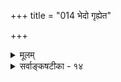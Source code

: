 +++
title = "014 भेदो गृह्येत"

+++
<details><summary>मूलम्</summary>

भेदो गृह्येत बुद्ध्वाऽधिकरणमवधिं चेति न ह्यक्रमोऽस्मिन् प्रत्यक्षस्य क्रमोऽपि क्षणभिदुरतया नेति तुल्यं भ्रमेऽपि ।  
अक्षान्धादिव्यवस्थाक्षतिरपि युगपद्योग्यधर्मैर्ग्रहोऽतस्तद्युक्ते भिन्नशब्दः कथिततदुपधिज्ञप्त्यपेक्षः क्रमात्स्यात् ॥ १४ ॥
</details>

<details><summary>सर्वाङ्कषटीका - १४</summary>

I 

तु 

भेदग्रहणे पूर्वोक्तामनुपपत्तिं परिहरति-भेद इत्यादि । भेदः **अधिकरणम्** = अनुयोगिनम् अवधिम् **च** = प्रतियोगिनं च **बुद्ध्वा** = ज्ञात्वैव गृह्येत इति हेतोः **अस्मिन्** = भेदग्रहणे **अक्रमः** = यौगपद्यम् न हि भवितुं शक्यम्, अभावबुद्धौ प्रतियोग्यनुयोगिज्ञानस्य कारणत्वेन, कारणस्य च पूर्ववृत्तित्वनियमात् पूर्वं तयोर्ज्ञाने १ चात्माश्रयादिप्रसङ्गात् । अस्तु तर्हि क्रमश एव ग्रहणमिति चेत्, **प्रत्यक्षस्य** = विशेष्यविशेषणज्ञानयोः । 



706 

अक्षान्धादिव्यवस्थाक्षतिरपि; युगपत् योग्यधर्मैर्यहोऽतः 

तद्युक्ते भिन्नशब्दः कथिततदुपधिज्ञप्त्यपेक्षः क्रमात् स्यात् ॥14॥ 

क्रमोऽपि, **क्षणभिदुरतया** = ज्ञानानां क्षणिकत्वात् विशेषणज्ञानविशेष्यज्ञानयोः भिन्नक्षणवृत्तित्वेन, उभयोरपि ज्ञानयोः स्वतन्त्रत्वेन ‘गुणानां च परार्थत्वादसंबन्धः समत्वात्स्यात्' इति न्यायेन परस्परमुपकारोपकार्यभावासंभवात् **नेति** = न संभवतीति भेदग्रहणानुपपत्तिरिति न, यत इदं **भ्रमेऽपि** = भेदभ्रमेऽपि तुल्यम्, भ्रम ज्ञानस्यापि कारणजन्यत्वात् एते आक्षेपास्सर्वे समानाः । उत्तरं च यद्भवति तत्र तच्च भेदज्ञानस्य प्रमात्वेऽपि भविष्यति॥ 

9 

अपि चैवं भेदग्रहणानुपपत्तिं वदता भेदाख्यप्रमेयस्य सत्तामङ्गीकृत्यैवमुच्यते, उतानङ्गीकृत्य? भेदस्य सत्ता यदि सिद्धा, तर्हि तत्र ज्ञानादिकमप्यावश्यकम्, कारणमपि तदनुगुणमुपपादनीयमेव । यदि भेद एव नास्तीत्युच्यते, तर्हि रूपरसादिभेदो वा, तद्ग्राहकेन्द्रियभेदो वा न स्यादिति - अक्षान्धादिव्यव- **स्थाक्षतिरपि** = इन्द्रियव्यवस्थाया नाशः, अन्धबधिरादिव्यवस्थाया अपि नाश इति जगदिदं सांकर्यमयमेव स्यात् । अतः **योग्यधर्मैः** = **ग्रहणयोग्यैः** = एकेन्द्रियग्रहणयोग्यधर्मैः विशिष्टस्यैव विशेष्यस्य युगपत् ग्रहः भवति । एवं भेदस्य ग्रहे **तद्युक्ते** = तद्विशिष्टे विशेष्ये **भिन्नशब्दः** = भिन्न इति व्यवहारः कथित- **तदुपधिज्ञप्त्यपेक्षः** = कथितः यः प्रतियोगिग्रहणसापेक्षत्वरूप उपाधिः, तद्ज्ञानजन्यः **क्रमात्** = अनन्तरं स्यात् । अतो भेदः, भेदग्रहणम्, तद्व्यवहारश्च युज्यत एव ॥ 

अयमत्र संग्रहः – भेदग्रहणस्य प्रतियोग्यनुयोगिग्रहणसापेक्षत्वात्, अन्योन्याश्रयादिप्रसङ्गादिर्य उक्तः, तत्रेदं वक्तव्यम् । भेदस्य दुर्निरूपत्वेन भेदाख्यपदार्थस्यैवाभावात् तद्ग्रहणं भ्रम इति विवक्षितम् ? उत तद्ग्रहणमेव लोके न दृश्यत इति विवक्षितम् ? नाद्यः, अनुपदमेव भेदस्य निरूपितत्वात् । न द्वितीयः, लोकेऽनुभूयमानत्वात् ‘घटः पटो न' इति व्यवहाराच्च । विषयस्य सत्त्वेऽपि ज्ञानं भ्रमात्मकं कदाचित् कथं भवतीति प्रश्ने उत्तरं वक्तव्यमेव । न हि निराधारम्, निर्हेतुकं च किञ्चित्कार्यं भवितुमर्हति तदा हि सर्वं सर्वत्र संभाव्येत । घटं दृष्ट्वापि सर्पभ्रमः स्यात्, रज्जुं दृष्ट्वैव सर्पभ्रम इति परिदृश्यमानव्यवस्थादिर्न स्यात् । सर्वमविचारितरमणीयमिति चेत्, इयं चर्चाप्यविचारितरमणीया स्यात् । अत्रापीष्टापत्तौ मौनिना भवितव्यम् । जिज्ञासून् प्रति त्वस्माभिरुच्यते इति यदि, – भ्रमत्वेऽपि ज्ञानस्य कारणोपपत्त्यादिप्रदर्शनं तेभ्यः कर्तव्यमेव । सर्वथाऽसतः शशशृङ्गादेर्भ्रमः कस्य वा भवेत् ? ज्ञानकारणमन्यत्, वस्तुनः कारणं चान्यत् । दण्डचक्रमृदादिकं घटात्मकवस्तुनः कारणम्। चक्षुरिन्द्रियादिकं च ज्ञानकारणम् । ज्ञानकारणं चक्षुरिन्द्रियादिकं ज्ञानस्य प्रमात्वे, भ्रमत्वे वा समानम् । न हि सर्पभ्रमः इन्द्रियाद्यजन्यः, तदा हि अन्धस्यापि सर्पभ्रमः स्यात्, चक्षुष्मतः अन्धकारेऽपि सर्पभ्रमः स्यात् । अतः प्रत्यक्षादिज्ञानकारणानि प्रमाभ्रमसाधारणान्येव । एवञ्च प्रमात्वभ्रमत्वयोः ‘वीवधघट’न्यायेन’ परस्परसमतोलनस्यावश्यकत्वात्, कारणोपपादनमुभयत्र समौनमेव । वस्तुनस्सत्त्वे प्रमा, 

'वीवधो नाम व्यामप्रमाणदीर्घवेणुदण्डस्याग्रद्वयेऽपि शिक्यं बद्धा जलाद्यानयनार्थं घटादिकं नीयते । भाषायां 'कावडि' इत्युच्यते । तत्रोभयोस्समतोलनमावश्यकम् । समतोलनमेव 'योगः' । अन्यतराभावेऽन्यतरदपि न स्यात् ॥ 

375. 

707 

[ अद्रव्यविभागः ] 

अद्रव्ये नैकरूपे ह्यगणिषत गुणाः सत्त्वमुख्याः द्विधाऽऽद्यं; 

शुद्धं तन्नित्यभूतौ; त्रितयमिह चतुर्विंशतौ व्याप्तितः स्यात् । 



असत्त्वे भ्रम इत्येतावन्मात्रं वैलक्षण्यम् । एतदपि कथं भवतीत्यादिकं हि विस्तरेण विचारितं पूर्वमेव (श्लो. 11-15)। एवञ्च भेदज्ञानस्य भ्रमत्वेऽप्युक्ताक्षेपाणां समानत्वात्तत्र यदुत्तरं भविष्यति, तत् प्रमात्मकज्ञानेऽपि भविष्यति । भेदाख्यप्रमेये सत्ये, ज्ञानं प्रमा भविष्यति, न चेत् भ्रम इत्यस्त्वेतत् ॥ 

I 

भेदाख्यं प्रमेयमधिकृत्य वदामः - भेदः सुनिरूपो वा, दुर्निरूपो वा भवतु, तदेतत्पुरुषसामर्थ्याधीनम् । वस्तुतत्त्वं तु नास्मत्सामर्थ्याधीनम् । सूर्यस्तूदेत्येवान्धस्यापि चक्षुष्मतोऽपि । भेदाख्यं किञ्चित्तत्त्वमेव यदि न स्यात्, तर्हि रूपरसादिभेदोऽपि न स्यात्, चक्षुरादीन्द्रियभेदोऽपि न स्यात् । अन्धोऽपि रूपं गृह्णीयात्, बधिरोऽपि शब्दं गृह्णीयात्। 'चक्षुष्मते शृण्वते ते ब्रवीमि इत्यपौरुषेयी वागपि निरर्था स्यात् ॥ सर्वमिदं मायिकमविचारितरमणीयमिति न जानासि किल भोः ! ॥ जानामि भोः ! तद्वदेवाविचारितरमणीयं कारणादिकं व्यवस्थादिकमपि खलु दृश्यते भोः ! किं कुर्मो वयम् ? मायाविचारोऽपि पूर्वमेव ( नायक. 41) गतः । मायालोक एव वयं वसामः, व्यवहरामश्च । त्वमपि तथैवोत्तरं वद ॥ अयि भोः ! प्रशंसामस्तव चातुरीम् । जिज्ञासया पृच्छामः । वस्तुस्थितिः प्रदर्श्यताम् – कथं ग्रहणमिति । गवि अश्वभेदः गोत्वरूप एव । गौः, गोत्वं चेत्युभयमेकसामग्रीवेद्यत्वात् युगपदेव गृह्यते । कार्यकारणभावोऽपि एकसामग्रीवेद्यस्थले समानकालिकयोरपि भवति, अनुभवात् । गोत्वं निष्प्रतियोगिकं किल स्वत इति चेत्, सत्यम्, स्वतः । परं तु तदेव अश्वादिप्रतियोगिन उपस्थितौ भेदरूपोऽपि भाति, तथा व्यवह्रियते च । गोग्रहणकाले तु स्वरूपतः स्वत एव गृह्यते, सामग्र्या एकत्वात् । अतो न कश्चन केशः संविदो भगवत्याः । निर्वृतः स्वपिहि ! । अतो भेदोऽस्त्येव, तद्ग्रहणमपि भवत्येव, एतदपि प्रमैव, सर्वं सुनिरूपमेव । अतश्च- 

'भेदग्राहि न नो मानं लौकिकं वैदिकं च यत् । अविचारितसंसिद्धिस्तस्माद् भेदोऽवसीयताम् ॥' (बृ.वा.) इत्यादिवचनं सम्यक् भुक्तस्य स्वप्नवद्भवेत् । ज्ञेयं विवेकिभिलेकि परमार्थस्थितैर्दृढम्॥ सर्वं मिथ्येति वादानामर्थ एव न विद्यते । यतस्सर्व निराबाधं दृश्यते निखिलैरपि ॥ वैराग्यादिप्रसिद्ध्यर्थमुच्यते चेत्, तथोच्यताम् । न तु लौकिकशास्त्रीयव्यवहारेषु कथ्यताम् ॥ १४ ॥
</details>
